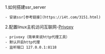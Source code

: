 1.如何搭建ssr_server
```
- 安装ssr[参考链接](https://i4t.com/3151.html)
```
2.配置linux主机访问互联网-[Privoxy](https://github.com/bertreyking/ssr/blob/main/installPrivoxy.md)
```
- privoxy（简单来说http代理工具）
- 默认开启http代理
- 监听端口 127.0.0.1:8118
```
